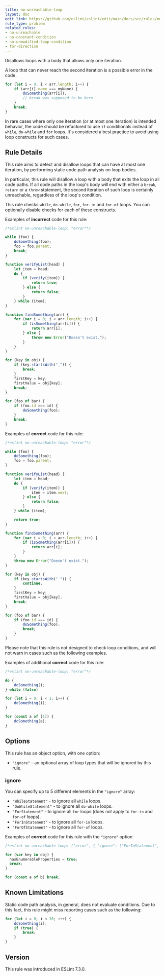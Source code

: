 ```yaml
---
title: no-unreachable-loop
layout: doc
edit_link: https://github.com/eslint/eslint/edit/main/docs/src/rules/no-unreachable-loop.md
rule_type: problem
related_rules:
- no-unreachable
- no-constant-condition
- no-unmodified-loop-condition
- for-direction
---
```


Disallows loops with a body that allows only one iteration.

A loop that can never reach the second iteration is a possible error in the code.

```js
for (let i = 0; i < arr.length; i++) {
    if (arr[i].name === myName) {
        doSomething(arr[i]);
        // break was supposed to be here
    }
    break;
}
```

In rare cases where only one iteration (or at most one iteration) is intended behavior, the code should be refactored to use `if` conditionals instead of `while`, `do-while` and `for` loops. It's considered a best practice to avoid using loop constructs for such cases.

## Rule Details

This rule aims to detect and disallow loops that can have at most one iteration, by performing static code path analysis on loop bodies.

In particular, this rule will disallow a loop with a body that exits the loop in all code paths. If all code paths in the loop's body will end with either a `break`, `return` or a `throw` statement, the second iteration of such loop is certainly unreachable, regardless of the loop's condition.

This rule checks `while`, `do-while`, `for`, `for-in` and `for-of` loops. You can optionally disable checks for each of these constructs.

Examples of **incorrect** code for this rule:

```js
/*eslint no-unreachable-loop: "error"*/

while (foo) {
    doSomething(foo);
    foo = foo.parent;
    break;
}

function verifyList(head) {
    let item = head;
    do {
        if (verify(item)) {
            return true;
        } else {
            return false;
        }
    } while (item);
}

function findSomething(arr) {
    for (var i = 0; i < arr.length; i++) {
        if (isSomething(arr[i])) {
            return arr[i];
        } else {
            throw new Error("Doesn't exist.");
        }
    }
}

for (key in obj) {
    if (key.startsWith("_")) {
        break;
    }
    firstKey = key;
    firstValue = obj[key];
    break;
}

for (foo of bar) {
    if (foo.id === id) {
        doSomething(foo);
    }
    break;
}
```

Examples of **correct** code for this rule:

```js
/*eslint no-unreachable-loop: "error"*/

while (foo) {
    doSomething(foo);
    foo = foo.parent;
}

function verifyList(head) {
    let item = head;
    do {
        if (verify(item)) {
            item = item.next;
        } else {
            return false;
        }
    } while (item);

    return true;
}

function findSomething(arr) {
    for (var i = 0; i < arr.length; i++) {
        if (isSomething(arr[i])) {
            return arr[i];
        }
    }
    throw new Error("Doesn't exist.");
}

for (key in obj) {
    if (key.startsWith("_")) {
        continue;
    }
    firstKey = key;
    firstValue = obj[key];
    break;
}

for (foo of bar) {
    if (foo.id === id) {
        doSomething(foo);
        break;
    }
}
```

Please note that this rule is not designed to check loop conditions, and will not warn in cases such as the following examples.

Examples of additional **correct** code for this rule:

```js
/*eslint no-unreachable-loop: "error"*/

do {
    doSomething();
} while (false)

for (let i = 0; i < 1; i++) {
    doSomething(i);
}

for (const a of [1]) {
    doSomething(a);
}
```

## Options

This rule has an object option, with one option:

* `"ignore"` - an optional array of loop types that will be ignored by this rule.

### ignore

You can specify up to 5 different elements in the `"ignore"` array:

* `"WhileStatement"` - to ignore all `while` loops.
* `"DoWhileStatement"` - to ignore all `do-while` loops.
* `"ForStatement"` - to ignore all `for` loops (does not apply to `for-in` and `for-of` loops).
* `"ForInStatement"` - to ignore all `for-in` loops.
* `"ForOfStatement"` - to ignore all `for-of` loops.

Examples of **correct** code for this rule with the `"ignore"` option:

```js
/*eslint no-unreachable-loop: ["error", { "ignore": ["ForInStatement", "ForOfStatement"] }]*/

for (var key in obj) {
  hasEnumerableProperties = true;
  break;
}

for (const a of b) break;
```

## Known Limitations

Static code path analysis, in general, does not evaluate conditions. Due to this fact, this rule might miss reporting cases such as the following:

```js
for (let i = 0; i < 10; i++) {
    doSomething(i);
    if (true) {
        break;
    }
}
```

## Version

This rule was introduced in ESLint 7.3.0.
